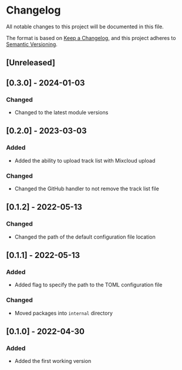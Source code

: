 # Changelog

All notable changes to this project will be documented in this file.

The format is based on [Keep a Changelog][keep-a-changelog], and this project
adheres to [Semantic Versioning][semver].

[keep-a-changelog]: https://keepachangelog.com/en/1.0.0/
[semver]: https://semver.org/spec/v2.0.0.html

## [Unreleased]

## [0.3.0] - 2024-01-03

### Changed

- Changed to the latest module versions

## [0.2.0] - 2023-03-03

### Added

- Added the ability to upload track list with Mixcloud upload

### Changed

- Changed the GitHub handler to not remove the track list file

## [0.1.2] - 2022-05-13

### Changed

- Changed the path of the default configuration file location

## [0.1.1] - 2022-05-13

### Added

- Added flag to specify the path to the TOML configuration file

### Changed

- Moved packages into `internal` directory

## [0.1.0] - 2022-04-30

### Added

- Added the first working version
